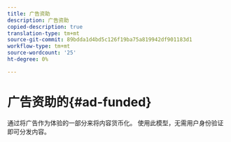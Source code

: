 ```yaml
---
title: 广告资助
description: 广告资助
copied-description: true
translation-type: tm+mt
source-git-commit: 89bdda1d4bd5c126f19ba75a819942df901183d1
workflow-type: tm+mt
source-wordcount: '25'
ht-degree: 0%

---
```



# 广告资助的{#ad-funded}

通过将广告作为体验的一部分来将内容货币化。 使用此模型，无需用户身份验证即可分发内容。
